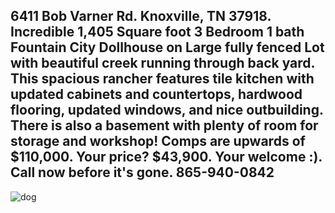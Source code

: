 ## 6411 Bob Varner Rd. Knoxville, TN 37918. Incredible 1,405 Square foot 3 Bedroom 1 bath Fountain City Dollhouse on Large fully fenced Lot with beautiful creek running through back yard. This spacious rancher features tile kitchen with updated cabinets and countertops, hardwood flooring, updated windows, and nice outbuilding. There is also a basement with plenty of room for storage and workshop! Comps are upwards of $110,000. Your price? $43,900. Your welcome :). Call now before it's gone. 865-940-0842

![dog]({{site.baseurl}}/_properties/Doggie.gif)

